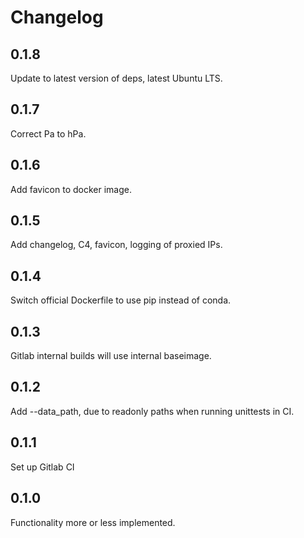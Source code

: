 # Changelog

## 0.1.8

Update to latest version of deps, latest Ubuntu LTS.

## 0.1.7

Correct Pa to hPa.

## 0.1.6

Add favicon to docker image.

## 0.1.5

Add changelog, C4, favicon, logging of proxied IPs.

## 0.1.4

Switch official Dockerfile to use pip instead of conda.

## 0.1.3

Gitlab internal builds will use internal baseimage.

## 0.1.2

Add --data_path, due to readonly paths when running unittests in CI.

## 0.1.1

Set up Gitlab CI

## 0.1.0

Functionality more or less implemented.
